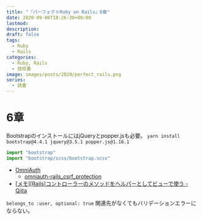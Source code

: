 ```yaml
---
title: "『パーフェクトRuby on Rails』6章"
date: 2020-09-06T18:26:30+09:00
lastmod: 
description: 
draft: false
tags:
  - Ruby
  - Rails
categories:
  - Ruby, Rails
  - 技術書
image: images/posts/2020/perfect_rails.png
series:
  - 読書
---
```


# 6章

BootstrapのインストールにはjQueryとpopper.jsも必要。
`yarn install bootstrap@4.4.1 jquery@3.5.1 popper.js@1.16.1`

```js:app/javascript/packs/application.js
import "bootstrap"
import "bootstrap/scss/bootstrap.scss"
```

- [OmniAuth](https://github.com/omniauth/omniauth)
  - [omniauth\-rails\_csrf\_protection](https://github.com/cookpad/omniauth-rails_csrf_protection)
- [\[メモ\]\[Rails\]コントローラーのメソッドをヘルパーとしてビューで使う \- Qiita](https://qiita.com/hirotakasasaki/items/3dee3bce75e945fa9a77)


`belongs_to :user, optional: true`
関連先がなくてもバリデーションエラーにならない。

